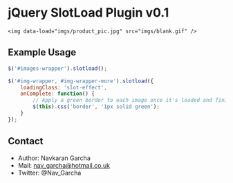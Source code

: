 # jQuery SlotLoad Plugin v0.1
`<img data-load="imgs/product_pic.jpg" src="imgs/blank.gif" />`

## Example Usage

``` javascript
$('#images-wrapper').slotload();

$('#img-wrapper, #img-wrapper-more').slotload({
    loadingClass: 'slot-effect',
    onComplete: function() {
        // Apply a green border to each image once it's loaded and finished animating
        $(this).css('border', '1px solid green');
    }
});
```

## Contact
* Author: Navkaran Garcha
* Mail: nav_garcha@hotmail.co.uk
* Twitter: @Nav_Garcha